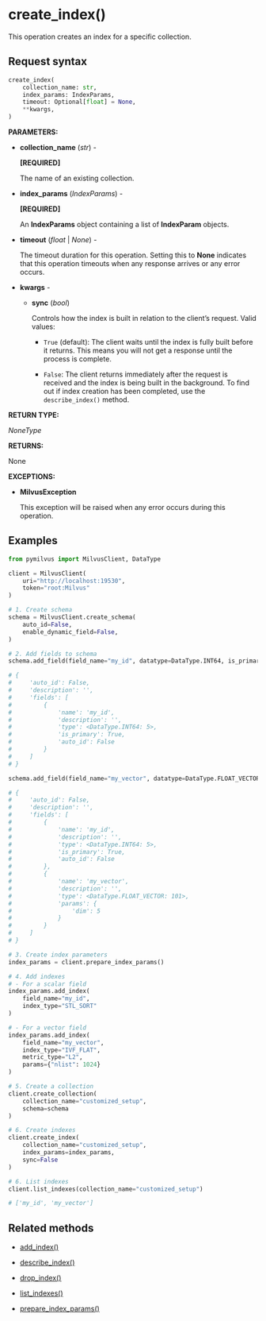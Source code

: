 # create_index()

This operation creates an index for a specific collection.

## Request syntax

```python
create_index(
    collection_name: str,
    index_params: IndexParams,
    timeout: Optional[float] = None,
    **kwargs,    
)
```

**PARAMETERS:**

- **collection_name** (*str*) -

    **[REQUIRED]**

    The name of an existing collection.

- **index_params** (*IndexParams*) -

    **[REQUIRED]**

    An **IndexParams** object containing a list of **IndexParam** objects.

- **timeout** (*float* | *None*) -

    The timeout duration for this operation. Setting this to **None** indicates that this operation timeouts when any response arrives or any error occurs.

- **kwargs** -

    - **sync** (*bool*)

        Controls how the index is built in relation to the client’s request. Valid values:

        - `True` (default): The client waits until the index is fully built before it returns. This means you will not get a response until the process is complete.

        - `False`: The client returns immediately after the request is received and the index is being built in the background. To find out if index creation has been completed, use the `describe_index()` method.

**RETURN TYPE:**

*NoneType*

**RETURNS:**

None

**EXCEPTIONS:**

- **MilvusException**

    This exception will be raised when any error occurs during this operation.

## Examples

```python
from pymilvus import MilvusClient, DataType

client = MilvusClient(
    uri="http://localhost:19530",
    token="root:Milvus"
)

# 1. Create schema
schema = MilvusClient.create_schema(
    auto_id=False,
    enable_dynamic_field=False,
)

# 2. Add fields to schema
schema.add_field(field_name="my_id", datatype=DataType.INT64, is_primary=True)

# {
#     'auto_id': False, 
#     'description': '', 
#     'fields': [
#         {
#             'name': 'my_id', 
#             'description': '', 
#             'type': <DataType.INT64: 5>, 
#             'is_primary': True, 
#             'auto_id': False
#         }
#     ]
# }

schema.add_field(field_name="my_vector", datatype=DataType.FLOAT_VECTOR, dim=5)

# {
#     'auto_id': False, 
#     'description': '', 
#     'fields': [
#         {
#             'name': 'my_id', 
#             'description': '', 
#             'type': <DataType.INT64: 5>, 
#             'is_primary': True, 
#             'auto_id': False
#         }, 
#         {
#             'name': 'my_vector', 
#             'description': '', 
#             'type': <DataType.FLOAT_VECTOR: 101>, 
#             'params': {
#                 'dim': 5
#             }
#         }        
#     ]
# }

# 3. Create index parameters
index_params = client.prepare_index_params()

# 4. Add indexes
# - For a scalar field
index_params.add_index(
    field_name="my_id",
    index_type="STL_SORT"
)

# - For a vector field
index_params.add_index(
    field_name="my_vector", 
    index_type="IVF_FLAT",
    metric_type="L2",
    params={"nlist": 1024}
)

# 5. Create a collection
client.create_collection(
    collection_name="customized_setup",
    schema=schema
)

# 6. Create indexes
client.create_index(
    collection_name="customized_setup",
    index_params=index_params,
    sync=False
)

# 6. List indexes
client.list_indexes(collection_name="customized_setup")

# ['my_id', 'my_vector']
```

## Related methods

- [add_index()](add_index.md)

- [describe_index()](describe_index.md)

- [drop_index()](drop_index.md)

- [list_indexes()](list_indexes.md)

- [prepare_index_params()](prepare_index_params.md)

